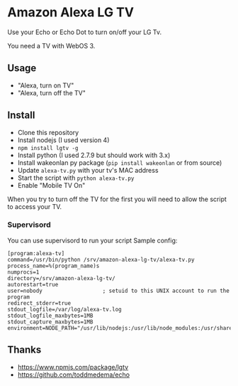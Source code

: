 # Amazon Alexa LG TV

Use your Echo or Echo Dot to turn on/off your LG Tv.

You need a TV with WebOS 3.

## Usage

- "Alexa, turn on TV"
- "Alexa, turn off the TV"

## Install

- Clone this repository
- Install nodejs (I used version 4)
- `npm install lgtv -g`
- Install python (I used 2.7.9 but should work with 3.x)
- Install wakeonlan py package (`pip install wakeonlan` or from source)
- Update `alexa-tv.py` with your tv's MAC address
- Start the script with `python alexa-tv.py`
- Enable "Mobile TV On"

When you try to turn off the TV for the first you will need to allow the script to access your TV.

### Supervisord

You can use supervisord to run your script
Sample config:

```
[program:alexa-tv]
command=/usr/bin/python /srv/amazon-alexa-lg-tv/alexa-tv.py
process_name=%(program_name)s
numprocs=1
directory=/srv/amazon-alexa-lg-tv/
autorestart=true
user=nobody                   ; setuid to this UNIX account to run the program
redirect_stderr=true
stdout_logfile=/var/log/alexa-tv.log
stdout_logfile_maxbytes=1MB
stdout_capture_maxbytes=1MB
environment=NODE_PATH="/usr/lib/nodejs:/usr/lib/node_modules:/usr/share/javascript"
```

## Thanks

- https://www.npmjs.com/package/lgtv
- https://github.com/toddmedema/echo


